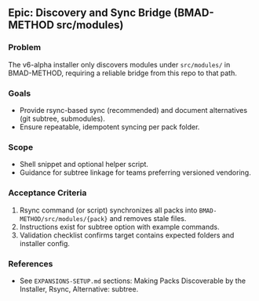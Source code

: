 ## Epic: Discovery and Sync Bridge (BMAD-METHOD src/modules)

### Problem
The v6-alpha installer only discovers modules under `src/modules/` in BMAD-METHOD, requiring a reliable bridge from this repo to that path.

### Goals
- Provide rsync-based sync (recommended) and document alternatives (git subtree, submodules).
- Ensure repeatable, idempotent syncing per pack folder.

### Scope
- Shell snippet and optional helper script.
- Guidance for subtree linkage for teams preferring versioned vendoring.

### Acceptance Criteria
1. Rsync command (or script) synchronizes all packs into `BMAD-METHOD/src/modules/{pack}` and removes stale files.
2. Instructions exist for subtree option with example commands.
3. Validation checklist confirms target contains expected folders and installer config.

### References
- See `EXPANSIONS-SETUP.md` sections: Making Packs Discoverable by the Installer, Rsync, Alternative: subtree.


